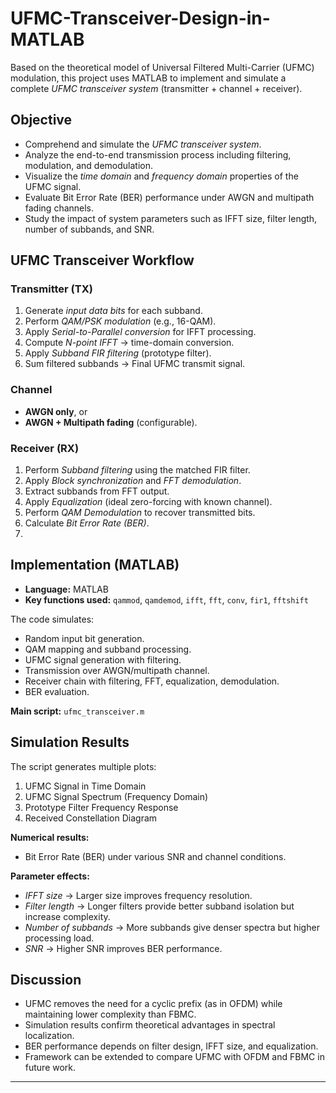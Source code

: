 # UFMC-Transceiver-Design-in-MATLAB  

Based on the theoretical model of Universal Filtered Multi-Carrier (UFMC) modulation, this project uses MATLAB to implement and simulate a complete *UFMC transceiver system* (transmitter + channel + receiver).  

## Objective  
- Comprehend and simulate the *UFMC transceiver system*.  
- Analyze the end-to-end transmission process including filtering, modulation, and demodulation.  
- Visualize the *time domain* and *frequency domain* properties of the UFMC signal.  
- Evaluate Bit Error Rate (BER) performance under AWGN and multipath fading channels.  
- Study the impact of system parameters such as IFFT size, filter length, number of subbands, and SNR.  

##  UFMC Transceiver Workflow  

### **Transmitter (TX)**  
1. Generate *input data bits* for each subband.  
2. Perform *QAM/PSK modulation* (e.g., 16-QAM).  
3. Apply *Serial-to-Parallel conversion* for IFFT processing.  
4. Compute *N-point IFFT* → time-domain conversion.  
5. Apply *Subband FIR filtering* (prototype filter).  
6. Sum filtered subbands → Final UFMC transmit signal.  

### **Channel**  
- **AWGN only**, or  
- **AWGN + Multipath fading** (configurable).  

### **Receiver (RX)**  
1. Perform *Subband filtering* using the matched FIR filter.  
2. Apply *Block synchronization* and *FFT demodulation*.  
3. Extract subbands from FFT output.  
4. Apply *Equalization* (ideal zero-forcing with known channel).  
5. Perform *QAM Demodulation* to recover transmitted bits.  
6. Calculate *Bit Error Rate (BER)*.
7. 
## Implementation (MATLAB)  
- **Language:** MATLAB  
- **Key functions used:** `qammod`, `qamdemod`, `ifft`, `fft`, `conv`, `fir1`, `fftshift`  

The code simulates:  
- Random input bit generation.  
- QAM mapping and subband processing.  
- UFMC signal generation with filtering.  
- Transmission over AWGN/multipath channel.  
- Receiver chain with filtering, FFT, equalization, demodulation.  
- BER evaluation.  

**Main script:** `ufmc_transceiver.m`  

## Simulation Results  
The script generates multiple plots:  
1. UFMC Signal in Time Domain  
2. UFMC Signal Spectrum (Frequency Domain)  
3. Prototype Filter Frequency Response  
4. Received Constellation Diagram  

**Numerical results:**  
- Bit Error Rate (BER) under various SNR and channel conditions.  

**Parameter effects:**  
- *IFFT size* → Larger size improves frequency resolution.  
- *Filter length* → Longer filters provide better subband isolation but increase complexity.  
- *Number of subbands* → More subbands give denser spectra but higher processing load.  
- *SNR* → Higher SNR improves BER performance. 

##  Discussion  
- UFMC removes the need for a cyclic prefix (as in OFDM) while maintaining lower complexity than FBMC.  
- Simulation results confirm theoretical advantages in spectral localization.  
- BER performance depends on filter design, IFFT size, and equalization.  
- Framework can be extended to compare UFMC with OFDM and FBMC in future work.  

---
